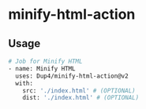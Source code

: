 # minify-html-action

## Usage

```bash
# Job for Minify HTML
- name: Minify HTML
  uses: Dup4/minify-html-action@v2
  with:
    src: './index.html' # (OPTIONAL)
    dist: './index.html' # (OPTIONAL)
```
